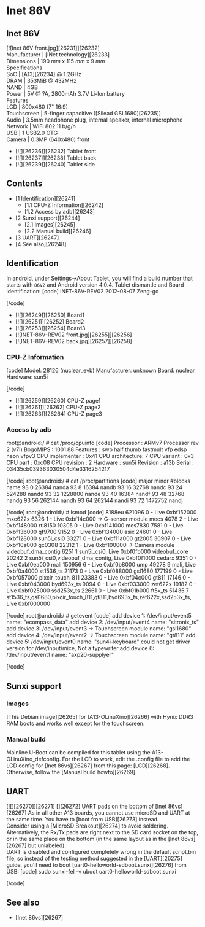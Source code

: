 # Inet 86V
Inet 86V  
---  
[![Inet 86V front.jpg][26231]][26232]  
Manufacturer |  [iNet technology][26233]  
Dimensions |  190 _mm_ x 115 _mm_ x 9 _mm_  
Specifications   
SoC |  [A13][26234] @ 1.2GHz   
DRAM |  353MiB @ 432MHz   
NAND |  4GB   
Power |  5V @ ?A, 2800mAh 3.7V Li-Ion battery   
Features   
LCD |  800x480 (7" 16:9)   
Touchscreen |  5-finger capacitive ([Silead GSL1680][26235])   
Audio |  3.5mm headphone plug, internal speaker, internal microphone   
Network |  WiFi 802.11 b/g/n   
USB |  1 USB2.0 OTG   
Camera |  0.3MP (640x480) front   
  * [![][26236]][26232]
Tablet front 
  * [![][26237]][26238]
Tablet back 
  * [![][26239]][26240]
Tablet side 

  

## Contents
  * [1 Identification][26241]
    * [1.1 CPU-Z Information][26242]
    * [1.2 Access by adb][26243]
  * [2 Sunxi support][26244]
    * [2.1 Images][26245]
    * [2.2 Manual build][26246]
  * [3 UART][26247]
  * [4 See also][26248]

## Identification
In android, under Settings->About Tablet, you will find a build number that starts with `86V2` and Android version 4.0.4. 
Tablet dismantle and Board identification: 
[code] 
    iNET-86V-REV02
    2012-08-07 Zeng-gc
    
[/code]
  * [![][26249]][26250]
Board1 
  * [![][26251]][26252]
Board2 
  * [![][26253]][26254]
Board3 
  * [![INET-86V-REV02 front.jpg][26255]][26256]
  * [![INET-86V-REV02 back.jpg][26257]][26258]

  

### CPU-Z Information
[code] 
    Model: 28126 (nuclear_evb)
    Manufacturer: unknown
    Board: nuclear
    Hardware: sun5i
    
[/code]
  * [![][26259]][26260]
CPU-Z page1 
  * [![][26261]][26262]
CPU-Z page2 
  * [![][26263]][26264]
CPU-Z page3 

  

### Access by adb
root@android:/ # cat /proc/cpuinfo 
[code] 
      Processor       : ARMv7 Processor rev 2 (v7l)
      BogoMIPS        : 1001.88
      Features        : swp half thumb fastmult vfp edsp neon vfpv3
      CPU implementer : 0x41
      CPU architecture: 7
      CPU variant     : 0x3
      CPU part        : 0xc08
      CPU revision    : 2
      Hardware        : sun5i
      Revision        : a13b
      Serial          : 03435cb039363030504d4e3316254217
    
[/code]
root@android:/ # cat /proc/partitions 
[code] 
     major minor  #blocks  name
      93        0      26384 nanda
      93        8      16384 nandb
      93       16      32768 nandc
      93       24     524288 nandd
      93       32    1228800 nande
      93       40      16384 nandf
      93       48      32768 nandg
      93       56     262144 nandh
      93       64     262144 nandi
      93       72    1472752 nandj
    
[/code]
root@android:/ # lsmod 
[code] 
     8188eu 621096 0 - Live 0xbf152000
     mxc622x 6326 1 - Live 0xbf14c000	-> G-sensor module
     mecs 4078 2 - Live 0xbf148000
     rtl8150 10305 0 - Live 0xbf141000
     mcs7830 7581 0 - Live 0xbf13b000
     qf9700 9152 0 - Live 0xbf134000
     asix 24601 0 - Live 0xbf128000
     sun5i_csi0 33271 0 - Live 0xbf11a000
     gt2005 36907 0 - Live 0xbf10a000
     gc0308 22312 1 - Live 0xbf100000	-> Camera module
     videobuf_dma_contig 6251 1 sun5i_csi0, Live 0xbf0fb000
     videobuf_core 20242 2 sun5i_csi0,videobuf_dma_contig, Live 0xbf0f1000
     cedarx 9351 0 - Live 0xbf0ea000
     mali 150956 6 - Live 0xbf0b8000
     ump 49278 9 mali, Live 0xbf0a4000
     st1536_ts 21173 0 - Live 0xbf088000
     gsl1680 177199 0 - Live 0xbf057000
     pixcir_touch_811 23383 0 - Live 0xbf04c000
     gt811 17146 0 - Live 0xbf043000
     byd693x_ts 9094 0 - Live 0xbf033000
     zet622x 19182 0 - Live 0xbf025000
     ssd253x_ts 22661 0 - Live 0xbf01b000
     ft5x_ts 51435 7 st1536_ts,gsl1680,pixcir_touch_811,gt811,byd693x_ts,zet622x,ssd253x_ts, Live 0xbf000000
    
[/code]
root@android:/ # getevent 
[code] 
     add device 1: /dev/input/event5
      name:     "ecompass_data"
     add device 2: /dev/input/event4
      name:     "sitronix_ts"
     add device 3: /dev/input/event3		-> Touchscreen module
      name:     "gsl1680"
     add device 4: /dev/input/event2		-> Touchscreen module
      name:     "gt811"
     add device 5: /dev/input/event0
      name:     "sun4i-keyboard"
     could not get driver version for /dev/input/mice, Not a typewriter
     add device 6: /dev/input/event1
      name:     "axp20-supplyer"
    
[/code]
## Sunxi support
### Images
[This Debian image][26265] for [A13-OLinuXino][26266] with Hynix DDR3 RAM boots and works well except for the touchscreen. 
### Manual build
Mainline U-Boot can be compiled for this tablet using the A13-OLinuXino_defconfig. For the LCD to work, edit the .config file to add the LCD config for [Inet 86vs][26267] from this page: [LCD][26268].  
Otherwise, follow the [Manual build howto][26269]. 
## UART
[![][26270]][26271]
[][26272]
UART pads on the bottom of [Inet 86vs][26267]
As in all other A13 boards, you cannot use microSD and UART at the same time. You have to [boot from USB][26273] instead.  
Consider using a [MicroSD Breakout][26274] to avoid soldering. Alternatively, the Rx/Tx pads are right next to the SD card socket on the top, or in the same place on the bottom (in the same layout as in the [Inet 86vs][26267] but unlabeled).  
UART is disabled and configured completely wrong in the default script.bin file, so instead of the testing method suggested in the [UART][26275] guide, you'll need to boot [uart0-helloworld-sdboot.sunxi][26276] from USB: 
[code] 
    sudo sunxi-fel -v uboot uart0-helloworld-sdboot.sunxi
    
[/code]
## See also
  * [Inet 86vs][26267]
